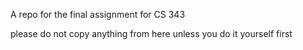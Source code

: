 A repo for the final assignment for CS 343

please do not copy anything from here unless you do it yourself first
